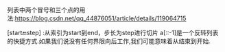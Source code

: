 列表中两个冒号和三个点的用法:https://blog.csdn.net/qq_44876051/article/details/119064715


[start:end:step] :从索引为start到end，步长为step进行切片
a[::-1]是一个反转列表的快捷方式.如果我们说没有任何界限向后工作,我们可能意味着从结束到开始.